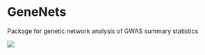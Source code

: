 # GeneNets
Package for genetic network analysis of GWAS summary statistics 

![](https://github.com/GeneNets/GeneNets/blob/main/figures/GeneNet.png)
